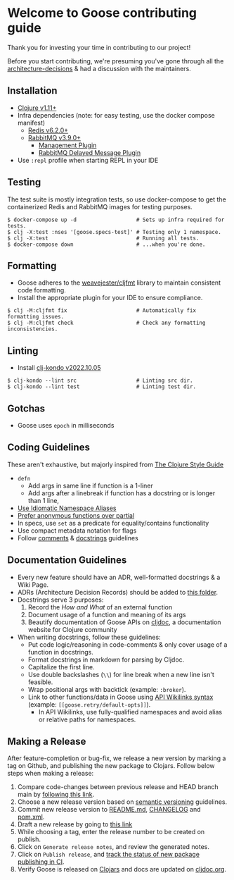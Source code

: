 Welcome to Goose contributing guide
========

Thank you for investing your time in contributing to our project!

Before you start contributing, we're presuming you've gone through all the [architecture-decisions](https://github.com/nilenso/goose/tree/main/architecture-decisions) & had a discussion with the maintainers.

Installation
--------

- [Clojure v1.11+](https://clojure.org/guides/install_clojure)
- Infra dependencies (note: for easy testing, use the docker compose manifest)
  - [Redis v6.2.0+](https://redis.io/docs/getting-started/installation/)
  - [RabbitMQ v3.9.0+](https://www.rabbitmq.com/download.html)
    - [Management Plugin](https://www.rabbitmq.com/management.html#getting-started)
    - [RabbitMQ Delayed Message Plugin](https://github.com/rabbitmq/rabbitmq-delayed-message-exchange)
- Use `:repl` profile when starting REPL in your IDE

Testing
--------

The test suite is mostly integration tests, so use docker-compose to get the containerized Redis and RabbitMQ images for testing purposes.

```shell
$ docker-compose up -d                   # Sets up infra required for tests.
$ clj -X:test :nses '[goose.specs-test]' # Testing only 1 namespace.
$ clj -X:test                            # Running all tests.
$ docker-compose down                    # ...when you're done.
```

Formatting
--------
- Goose adheres to the [weavejester/cljfmt](https://clojars.org/dev.weavejester/cljfmt) library to maintain consistent code formatting.
- Install the appropriate plugin for your IDE to ensure compliance.

```shell
$ clj -M:cljfmt fix                      # Automatically fix formatting issues.
$ clj -M:cljfmt check                    # Check any formatting inconsistencies.
```

Linting
--------
- Install [clj-kondo v2022.10.05](https://github.com/clj-kondo/clj-kondo/blob/master/doc/install.md#installation-script-macos-and-linux)

```shell
$ clj-kondo --lint src                   # Linting src dir.
$ clj-kondo --lint test                  # Linting test dir.
```

Gotchas
--------

- Goose uses `epoch` in milliseconds

Coding Guidelines
--------

These aren't exhaustive, but majorly inspired from [The Clojure Style Guide](https://guide.clojure.style)

- `defn`
  - Add args in same line if function is a 1-liner
  - Add args after a linebreak if function has a docstring or is longer than 1 line, 
- [Use Idiomatic Namespace Aliases](https://guide.clojure.style/#use-idiomatic-namespace-aliases)
- [Prefer anonymous functions over partial](https://guide.clojure.style/#anonymous-functions-vs-complement-comp-and-partial)
- In specs, use `set` as a predicate for equality/contains functionality
- Use compact metadata notation for flags
- Follow [comments](https://guide.clojure.style/#comments) & [docstrings](https://guide.clojure.style/#documentation) guidelines

Documentation Guidelines
--------

- Every new feature should have an ADR, well-formatted docstrings & a Wiki Page.
- ADRs (Architecture Decision Records) should be added to [this folder](https://github.com/nilenso/goose/tree/main/architecture-decisions).
- Docstrings serve 3 purposes:
  1. Record the _How and What_ of an external function
  1. Document usage of a function and meaning of its args
  1. Beautify documentation of Goose APIs on [cljdoc](https://cljdoc.org/d/com.nilenso/goose/), a documentation website for Clojure community
- When writing docstrings, follow these guidelines:
  - Put code logic/reasoning in code-comments & only cover usage of a function in docstrings.
  - Format docstrings in markdown for parsing by Cljdoc.
  - Capitalize the first line.
  - Use double backslashes (`\\`) for line break when a new line isn't feasible.
  - Wrap positional args with backtick (example: `:broker`).
  - Link to other functions/data in Goose using [API Wikilinks syntax](https://github.com/cljdoc/cljdoc/blob/master/doc/userguide/for-library-authors.adoc#use-api-wikilinks-from-docstrings) (example: `[[goose.retry/default-opts]]`).
    - In API Wikilinks, use fully-qualified namespaces and avoid alias or relative paths for namespaces.

Making a Release
--------

After feature-completion or bug-fix, we release a new version by marking a tag on Github, and publishing the new package to Clojars. Follow below steps when making a release:

1. Compare code-changes between previous release and HEAD branch main by [following this link](https://github.com/nilenso/goose/compare/0.4.0...main).
1. Choose a new release version based on [semantic versioning](https://semver.org/) guidelines.
1. Commit new release version to [README.md](./README.md), [CHANGELOG](./CHANGELOG.md) and [pom.xml](./pom.xml).
1. Draft a new release by going to [this link](https://github.com/nilenso/goose/releases/new)
1. While choosing a tag, enter the release number to be created on publish.
1. Click on `Generate release notes`, and review the generated notes.
1. Click on `Publish release`, and [track the status of new package publishing in CI](https://github.com/nilenso/goose/actions/workflows/publish.yml).
1. Verify Goose is released on [Clojars](https://clojars.org/com.nilenso/goose) and docs are updated on [cljdoc.org](https://cljdoc.org/d/com.nilenso/goose/).
